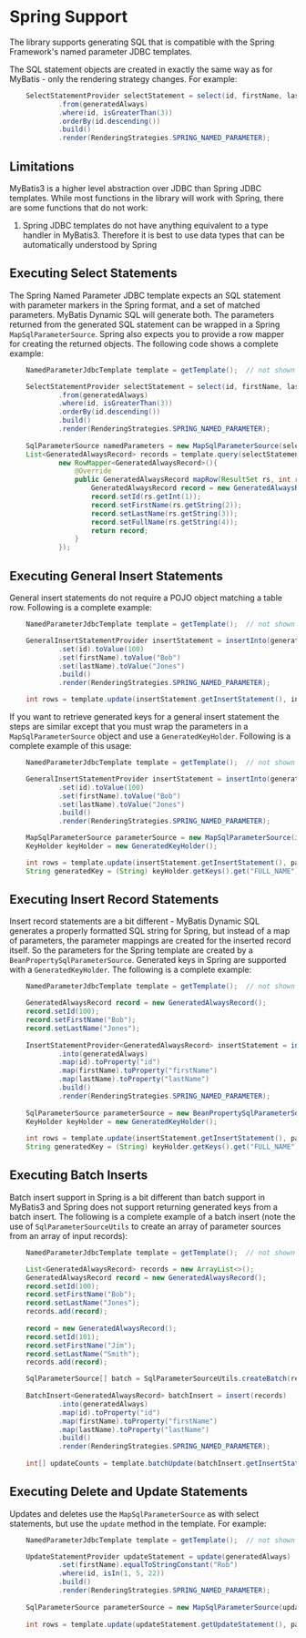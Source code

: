 # Spring Support
The library supports generating SQL that is compatible with the Spring Framework's named parameter JDBC templates.

The SQL statement objects are created in exactly the same way as for MyBatis - only the rendering strategy changes.  For example:

```java
    SelectStatementProvider selectStatement = select(id, firstName, lastName, fullName)
            .from(generatedAlways)
            .where(id, isGreaterThan(3))
            .orderBy(id.descending())
            .build()
            .render(RenderingStrategies.SPRING_NAMED_PARAMETER);
```

## Limitations

MyBatis3 is a higher level abstraction over JDBC than Spring JDBC templates. While most functions in the library will work with Spring, there are some functions that do not work:

1. Spring JDBC templates do not have anything equivalent to a type handler in MyBatis3. Therefore it is best to use data types that can be automatically understood by Spring

## Executing Select Statements
The Spring Named Parameter JDBC template expects an SQL statement with parameter markers in the Spring format, and a set of matched parameters.  MyBatis Dynamic SQL will generate both.  The parameters returned from the generated SQL statement can be wrapped in a Spring `MapSqlParameterSource`.  Spring also expects you to provide a row mapper for creating the returned objects.  The following code shows a complete example:

```java
    NamedParameterJdbcTemplate template = getTemplate();  // not shown

    SelectStatementProvider selectStatement = select(id, firstName, lastName, fullName)
            .from(generatedAlways)
            .where(id, isGreaterThan(3))
            .orderBy(id.descending())
            .build()
            .render(RenderingStrategies.SPRING_NAMED_PARAMETER);
        
    SqlParameterSource namedParameters = new MapSqlParameterSource(selectStatement.getParameters());
    List<GeneratedAlwaysRecord> records = template.query(selectStatement.getSelectStatement(), namedParameters,
            new RowMapper<GeneratedAlwaysRecord>(){
                @Override
                public GeneratedAlwaysRecord mapRow(ResultSet rs, int rowNum) throws SQLException {
                    GeneratedAlwaysRecord record = new GeneratedAlwaysRecord();
                    record.setId(rs.getInt(1));
                    record.setFirstName(rs.getString(2));
                    record.setLastName(rs.getString(3));
                    record.setFullName(rs.getString(4));
                    return record;
                }
            });
```

## Executing General Insert Statements
General insert statements do not require a POJO object matching a table row. Following is a complete example:

```java
    NamedParameterJdbcTemplate template = getTemplate();  // not shown

    GeneralInsertStatementProvider insertStatement = insertInto(generatedAlways)
            .set(id).toValue(100)
            .set(firstName).toValue("Bob")
            .set(lastName).toValue("Jones")
            .build()
            .render(RenderingStrategies.SPRING_NAMED_PARAMETER);

    int rows = template.update(insertStatement.getInsertStatement(), insertStatement.getParameters());
```

If you want to retrieve generated keys for a general insert statement the steps are similar except that you must wrap the parameters in a `MapSqlParameterSource` object and use a `GeneratedKeyHolder`. Following is a complete example of this usage:

```java
    NamedParameterJdbcTemplate template = getTemplate();  // not shown

    GeneralInsertStatementProvider insertStatement = insertInto(generatedAlways)
            .set(id).toValue(100)
            .set(firstName).toValue("Bob")
            .set(lastName).toValue("Jones")
            .build()
            .render(RenderingStrategies.SPRING_NAMED_PARAMETER);

    MapSqlParameterSource parameterSource = new MapSqlParameterSource(insertStatement.getParameters());
    KeyHolder keyHolder = new GeneratedKeyHolder();

    int rows = template.update(insertStatement.getInsertStatement(), parameterSource, keyHolder);
    String generatedKey = (String) keyHolder.getKeys().get("FULL_NAME");
```

## Executing Insert Record Statements
Insert record statements are a bit different - MyBatis Dynamic SQL generates a properly formatted SQL string for Spring, but instead of a map of parameters, the parameter mappings are created for the inserted record itself.  So the parameters for the Spring template are created by a `BeanPropertySqlParameterSource`.  Generated keys in Spring are supported with a `GeneratedKeyHolder`.  The following is a complete example:

```java
    NamedParameterJdbcTemplate template = getTemplate();  // not shown

    GeneratedAlwaysRecord record = new GeneratedAlwaysRecord();
    record.setId(100);
    record.setFirstName("Bob");
    record.setLastName("Jones");
        
    InsertStatementProvider<GeneratedAlwaysRecord> insertStatement = insert(record)
            .into(generatedAlways)
            .map(id).toProperty("id")
            .map(firstName).toProperty("firstName")
            .map(lastName).toProperty("lastName")
            .build()
            .render(RenderingStrategies.SPRING_NAMED_PARAMETER);
        
    SqlParameterSource parameterSource = new BeanPropertySqlParameterSource(insertStatement.getRecord());
    KeyHolder keyHolder = new GeneratedKeyHolder();
        
    int rows = template.update(insertStatement.getInsertStatement(), parameterSource, keyHolder);
    String generatedKey = (String) keyHolder.getKeys().get("FULL_NAME");
```

## Executing Batch Inserts
Batch insert support in Spring is a bit different than batch support in MyBatis3 and Spring does not support returning generated keys from a batch insert.  The following is a complete example of a batch insert (note the use of `SqlParameterSourceUtils` to create an array of parameter sources from an array of input records):

```java
    NamedParameterJdbcTemplate template = getTemplate();  // not shown

    List<GeneratedAlwaysRecord> records = new ArrayList<>();
    GeneratedAlwaysRecord record = new GeneratedAlwaysRecord();
    record.setId(100);
    record.setFirstName("Bob");
    record.setLastName("Jones");
    records.add(record);
        
    record = new GeneratedAlwaysRecord();
    record.setId(101);
    record.setFirstName("Jim");
    record.setLastName("Smith");
    records.add(record);

    SqlParameterSource[] batch = SqlParameterSourceUtils.createBatch(records.toArray());
        
    BatchInsert<GeneratedAlwaysRecord> batchInsert = insert(records)
            .into(generatedAlways)
            .map(id).toProperty("id")
            .map(firstName).toProperty("firstName")
            .map(lastName).toProperty("lastName")
            .build()
            .render(RenderingStrategies.SPRING_NAMED_PARAMETER);
        
    int[] updateCounts = template.batchUpdate(batchInsert.getInsertStatementSQL(), batch);
```

## Executing Delete and Update Statements
Updates and deletes use the `MapSqlParameterSource` as with select statements, but use the `update` method in the template.  For example:

```java
    NamedParameterJdbcTemplate template = getTemplate();  // not shown

    UpdateStatementProvider updateStatement = update(generatedAlways)
            .set(firstName).equalToStringConstant("Rob")
            .where(id, isIn(1, 5, 22))
            .build()
            .render(RenderingStrategies.SPRING_NAMED_PARAMETER);
        
    SqlParameterSource parameterSource = new MapSqlParameterSource(updateStatement.getParameters());
        
    int rows = template.update(updateStatement.getUpdateStatement(), parameterSource);
```

